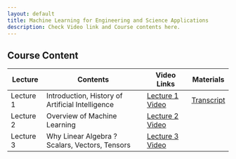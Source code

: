 ```yaml
---
layout: default
title: Machine Learning for Engineering and Science Applications
description: Check Video link and Course contents here.
---
```


## Course Content

<table>
<thead>
<tr>
<th>Lecture</th>
<th>Contents</th>
  <th>Video Links</th>
  <th>Materials</th>
</tr>
</thead>
<tbody>
<tr>
<td>Lecture 1</td>
<td>Introduction, History of Artificial Intelligence</td>
  <td><a href="https://youtu.be/w1v-uQthcXs">Lecture 1 Video</a></td>
<td><a href="https://drive.google.com/drive/folders/1v7Qtk46F1g8k8lVuoPf7KqDjYJq1MhSp">Transcript</a></td>
</tr>
  <tr>
  <td>Lecture 2</td>
<td>Overview of Machine Learning</td>
  <td><a href="https://youtu.be/whSKA8aO6xQ">Lecture 2 Video</a></td>
<td></td>
</tr>
  <tr>
<td>Lecture 3</td>
<td>Why Linear Algebra ? Scalars, Vectors, Tensors</td>
  <td><a href="https://youtu.be/NDq_VaZ3iSQ">Lecture 3 Video</a></td>
<td></td>
</tr>
</tbody>
</table>



